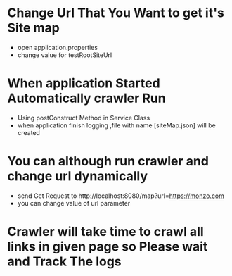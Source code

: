 # Change Url That You Want to get it's Site map
- open application.properties
- change value for testRootSiteUrl

# When application Started Automatically crawler Run
- Using postConstruct Method in Service Class
- when application finish logging ,file with name [siteMap.json] will be created 

# You can although run crawler and change url dynamically
- send Get Request to http://localhost:8080/map?url=https://monzo.com
- you can change value of url parameter

# Crawler will take time to crawl all links in given page so Please wait and Track The logs
